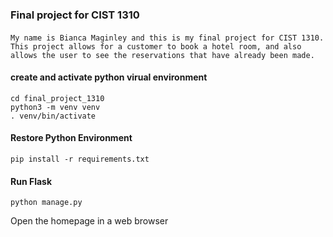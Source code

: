 ### Final project for CIST 1310

####
```
My name is Bianca Maginley and this is my final project for CIST 1310. This project allows for a customer to book a hotel room, and also allows the user to see the reservations that have already been made. 
```
#### create and activate python virual environment 
```shell
cd final_project_1310
python3 -m venv venv
. venv/bin/activate
```

#### Restore Python Environment
```
pip install -r requirements.txt
```

#### Run Flask
```
python manage.py
```
Open the homepage in a web browser